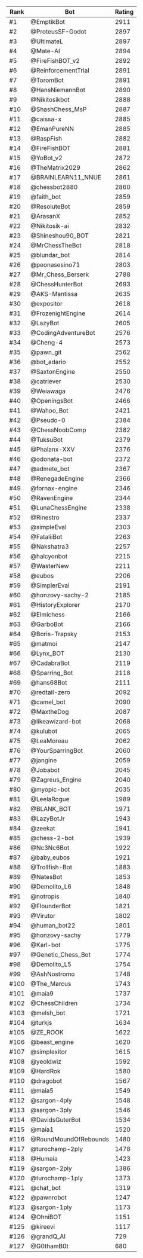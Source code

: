 Rank|Bot|Rating
---|---|---
#1|@EmptikBot|2911
#2|@ProteusSF-Godot|2897
#3|@UltimateL|2897
#4|@Mate-AI|2894
#5|@FireFishBOT_v2|2892
#6|@ReinforcementTrial|2891
#7|@ToromBot|2891
#8|@HansNiemannBot|2890
#9|@Nikitosikbot|2888
#10|@ShashChess_MsP|2887
#11|@caissa-x|2885
#12|@EmanPureNN|2885
#13|@RaspFish|2882
#14|@FireFishBOT|2881
#15|@YoBot_v2|2872
#16|@TheMatrix2029|2862
#17|@BRAINLEARN11_NNUE|2861
#18|@chessbot2880|2860
#19|@faith_bot|2859
#20|@ResoluteBot|2859
#21|@ArasanX|2852
#22|@Nikitosik-ai|2832
#23|@Shineshou90_BOT|2821
#24|@MrChessTheBot|2818
#25|@blundar_bot|2814
#26|@peonasesino71|2803
#27|@Mr_Chess_Berserk|2788
#28|@ChessHunterBot|2693
#29|@AKS-Mantissa|2635
#30|@expositor|2618
#31|@FrozenightEngine|2614
#32|@LazyBot|2605
#33|@CodingAdventureBot|2576
#34|@Cheng-4|2573
#35|@pawn_git|2562
#36|@bot_adario|2552
#37|@SaxtonEngine|2550
#38|@catriever|2530
#39|@Weiawaga|2476
#40|@OpeningsBot|2466
#41|@Wahoo_Bot|2421
#42|@Pseudo-0|2384
#43|@ChessNoobComp|2382
#44|@TuksuBot|2379
#45|@Phalanx-XXV|2376
#46|@odonata-bot|2372
#47|@admete_bot|2367
#48|@RenegadeEngine|2366
#49|@fornax-engine|2346
#50|@RavenEngine|2344
#51|@LunaChessEngine|2338
#52|@Rinestro|2337
#53|@simpleEval|2303
#54|@FataliiBot|2263
#55|@Nakshatra3|2257
#56|@halcyonbot|2215
#57|@WasterNew|2211
#58|@eubos|2206
#59|@SimplerEval|2191
#60|@honzovy-sachy-2|2185
#61|@HistoryExplorer|2170
#62|@Elmichess|2166
#63|@GarboBot|2166
#64|@Boris-Trapsky|2153
#65|@matmoi|2147
#66|@Lynx_BOT|2130
#67|@CadabraBot|2119
#68|@Sparring_Bot|2118
#69|@hans68Bot|2111
#70|@redtail-zero|2092
#71|@camel_bot|2090
#72|@MaxtheDog|2087
#73|@likeawizard-bot|2068
#74|@kulubot|2065
#75|@LeaMoreau|2062
#76|@YourSparringBot|2060
#77|@jangine|2059
#78|@Jobabot|2045
#79|@Zagreus_Engine|2040
#80|@myopic-bot|2035
#81|@LeelaRogue|1989
#82|@BLANK_BOT|1971
#83|@LazyBotJr|1943
#84|@zeekat|1941
#85|@chess-2-bot|1939
#86|@Nc3Nc6Bot|1922
#87|@baby_eubos|1921
#88|@Trollfish-Bot|1883
#89|@NatesBot|1853
#90|@Demolito_L6|1848
#91|@notropis|1840
#92|@FlounderBot|1821
#93|@Virutor|1802
#94|@human_bot22|1801
#95|@honzovy-sachy|1779
#96|@Karl-bot|1775
#97|@Genetic_Chess_Bot|1774
#98|@Demolito_L5|1754
#99|@AshNostromo|1748
#100|@The_Marcus|1743
#101|@maia9|1737
#102|@ChessChildren|1734
#103|@melsh_bot|1721
#104|@turkjs|1634
#105|@ZE_ROOK|1622
#106|@beast_engine|1620
#107|@simplexitor|1615
#108|@yeoldwiz|1592
#109|@HardRok|1580
#110|@dragobot|1567
#111|@maia5|1549
#112|@sargon-4ply|1548
#113|@sargon-3ply|1546
#114|@DavidsGuterBot|1534
#115|@maia1|1520
#116|@RoundMoundOfRebounds|1480
#117|@turochamp-2ply|1478
#118|@Humaia|1423
#119|@sargon-2ply|1386
#120|@turochamp-1ply|1373
#121|@chat_bot|1319
#122|@pawnrobot|1247
#123|@sargon-1ply|1173
#124|@OhniBOT|1151
#125|@kireevi|1117
#126|@grandQ_AI|729
#127|@G0thamB0t|680
